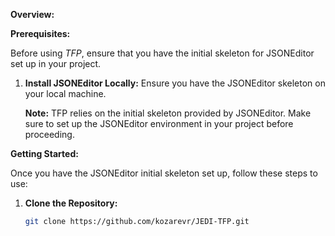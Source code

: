 
**Overview:**

**Prerequisites:**

Before using *TFP*, ensure that you have the initial skeleton for JSONEditor set up in your project.

1. **Install JSONEditor Locally:**
   Ensure you have the JSONEditor skeleton on your local machine.

   **Note:** TFP relies on the initial skeleton provided by JSONEditor. Make sure to set up the JSONEditor environment in your project before proceeding.

**Getting Started:**

Once you have the JSONEditor initial skeleton set up, follow these steps to use:

1. **Clone the Repository:**
   ```bash
   git clone https://github.com/kozarevr/JEDI-TFP.git
